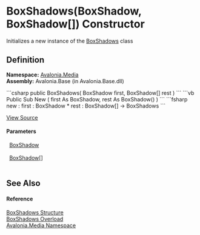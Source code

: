 # BoxShadows(BoxShadow, BoxShadow[]) Constructor


Initializes a new instance of the <a href="T_Avalonia_Media_BoxShadows">BoxShadows</a> class



## Definition
**Namespace:** <a href="N_Avalonia_Media">Avalonia.Media</a>  
**Assembly:** Avalonia.Base (in Avalonia.Base.dll)

<Tabs groupId="api-code-preview">
<TabItem value="csharp" label="C#">
```csharp
public BoxShadows(
	BoxShadow first,
	BoxShadow[] rest
)
```
</TabItem>
<TabItem value="vb" label="VB">
```vb
Public Sub New ( 
	first As BoxShadow,
	rest As BoxShadow()
)
```
</TabItem>
<TabItem value="fsharp" label="F#">
```fsharp
new : 
        first : BoxShadow * 
        rest : BoxShadow[] -> BoxShadows
```
</TabItem>
</Tabs>



<a href="https://github.com/AvaloniaUI/Avalonia/tree/master/src/Avalonia.Base/Media/BoxShadows.cs#L23" title="View the source code">View Source</a>



#### Parameters
<dl><dt>  <a href="T_Avalonia_Media_BoxShadow">BoxShadow</a></dt><dd> </dd><dt>  <a href="T_Avalonia_Media_BoxShadow">BoxShadow</a>[]</dt><dd> </dd></dl>

## See Also


#### Reference
<a href="T_Avalonia_Media_BoxShadows">BoxShadows Structure</a>  
<a href="Overload_Avalonia_Media_BoxShadows__ctor">BoxShadows Overload</a>  
<a href="N_Avalonia_Media">Avalonia.Media Namespace</a>  

